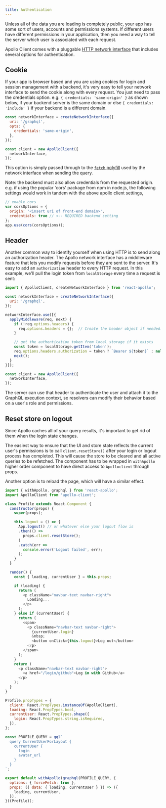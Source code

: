 ```yaml
---
title: Authentication
---
```


Unless all of the data you are loading is completely public, your app has some sort of users, accounts and permissions systems. If different users have different permissions in your application, then you need a way to tell the server which user is associated with each request.

Apollo Client comes with a pluggable [HTTP network interface](/core/network.html) that includes several options for authentication.

## Cookie

If your app is browser based and you are using cookies for login and session management with a backend, it's very easy to tell your network interface to send the cookie along with every request. You just need to pass the credentials option. e.g.  `{ credentials: 'same-origin' }` as shown below, if your backend server is the same domain or else `{ credentials: 'include' }` if your backend is a different domain. 

```js
const networkInterface = createNetworkInterface({
  uri: '/graphql',
  opts: {
    credentials: 'same-origin',
  },
});

const client = new ApolloClient({
  networkInterface,
});
```

This option is simply passed through to the [`fetch` polyfill](https://github.com/github/fetch) used by the network interface when sending the query.

Note: the backend must also allow credentials from the requested origin. e.g. if using the popular 'cors' package from npm in node.js, the following settings would work in tandem with the above apollo client settings, 
```js
// enable cors
var corsOptions = {
  origin: '<insert uri of front-end domain>',
  credentials: true // <-- REQUIRED backend setting
};
app.use(cors(corsOptions));
```
## Header

Another common way to identify yourself when using HTTP is to send along an authorization header. The Apollo network interface has a middleware feature that lets you modify requests before they are sent to the server. It's easy to add an `authorization` header to every HTTP request. In this example, we'll pull the login token from `localStorage` every time a request is sent:

```js
import { ApolloClient, createNetworkInterface } from 'react-apollo';

const networkInterface = createNetworkInterface({
  uri: '/graphql',
});

networkInterface.use([{
  applyMiddleware(req, next) {
    if (!req.options.headers) {
      req.options.headers = {};  // Create the header object if needed.
    }

    // get the authentication token from local storage if it exists
    const token = localStorage.getItem('token');
    req.options.headers.authorization = token ? `Bearer ${token}` : null;
    next();
  }
}]);

const client = new ApolloClient({
  networkInterface,
});
```

The server can use that header to authenticate the user and attach it to the GraphQL execution context, so resolvers can modify their behavior based on a user's role and permissions.

<h2 id="login-logout">Reset store on logout</h2>

Since Apollo caches all of your query results, it's important to get rid of them when the login state changes.

The easiest way to ensure that the UI and store state reflects the current user's permissions is to call `client.resetStore()` after your login or logout process has completed. This will cause the store to be cleared and all active queries to be refetched. The component has to be wrapped in `withApollo` higher order component to have direct access to `Apolloclient` through props.

Another option is to reload the page, which will have a similar effect.


```js
import { withApollo, graphql } from 'react-apollo';
import ApolloClient from 'apollo-client';

class Profile extends React.Component {
  constructor(props) {
    super(props);

    this.logout = () => {
      App.logout() // or whatever else your logout flow is
      .then(() =>
        props.client.resetStore();
      )
      .catch(err =>
        console.error('Logout failed', err);
      );
    }
  }

  render() {
    const { loading, currentUser } = this.props;

    if (loading) {
      return (
        <p className="navbar-text navbar-right">
          Loading...
        </p>
      );
    } else if (currentUser) {
      return (
        <span>
          <p className="navbar-text navbar-right">
            {currentUser.login}
            &nbsp;
            <button onClick={this.logout}>Log out</button>
          </p>
        </span>
      );
    }
    return (
      <p className="navbar-text navbar-right">
        <a href="/login/github">Log in with GitHub</a>
      </p>
    );
  }
}

Profile.propTypes = {
  client: React.PropTypes.instanceOf(ApolloClient),
  loading: React.PropTypes.bool,
  currentUser: React.PropTypes.shape({
    login: React.PropTypes.string.isRequired,
  }),
};

const PROFILE_QUERY = gql`
  query CurrentUserForLayout {
    currentUser {
      login
      avatar_url
    }
  }
`;

export default withApollo(graphql(PROFILE_QUERY, {
  options: { forceFetch: true },
  props: ({ data: { loading, currentUser } }) => ({
    loading, currentUser,
  }),
})(Profile));
```
